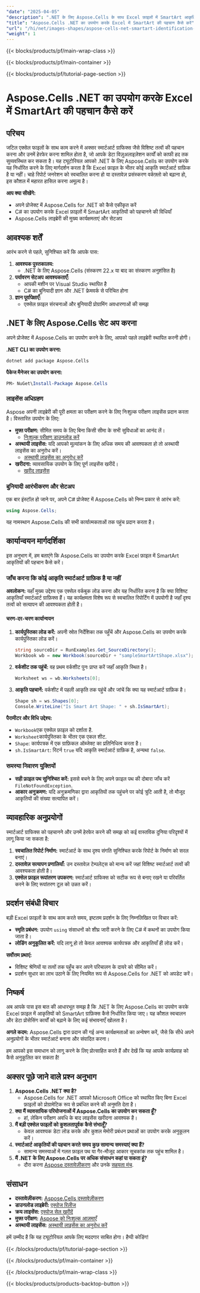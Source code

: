 ```yaml
---
"date": "2025-04-05"
"description": ".NET के लिए Aspose.Cells के साथ Excel फ़ाइलों में SmartArt आकृतियों की पहचान करना सीखें। इस व्यापक गाइड के साथ अपने डेटा विज़ुअलाइज़ेशन कार्यों को सरल बनाएँ।"
"title": "Aspose.Cells .NET का उपयोग करके Excel में SmartArt की पहचान कैसे करें"
"url": "/hi/net/images-shapes/aspose-cells-net-smartart-identification-excel/"
"weight": 1
---
```


{{< blocks/products/pf/main-wrap-class >}}

{{< blocks/products/pf/main-container >}}

{{< blocks/products/pf/tutorial-page-section >}}


# Aspose.Cells .NET का उपयोग करके Excel में SmartArt की पहचान कैसे करें

## परिचय

जटिल एक्सेल फाइलों के साथ काम करने में अक्सर स्मार्टआर्ट ग्राफिक्स जैसे विशिष्ट तत्वों की पहचान करना और उनमें हेरफेर करना शामिल होता है, जो आपके डेटा विज़ुअलाइज़ेशन कार्यों को काफी हद तक सुव्यवस्थित कर सकता है। यह ट्यूटोरियल आपको .NET के लिए Aspose.Cells का उपयोग करके यह निर्धारित करने के लिए मार्गदर्शन करता है कि Excel फ़ाइल के भीतर कोई आकृति स्मार्टआर्ट ग्राफ़िक है या नहीं। चाहे रिपोर्ट जनरेशन को स्वचालित करना हो या दस्तावेज़ प्रसंस्करण वर्कफ़्लो को बढ़ाना हो, इस कौशल में महारत हासिल करना अमूल्य है।

**आप क्या सीखेंगे:**
- अपने प्रोजेक्ट में Aspose.Cells for .NET को कैसे एकीकृत करें
- C# का उपयोग करके Excel फ़ाइलों में SmartArt आकृतियों को पहचानने की विधियाँ
- Aspose.Cells लाइब्रेरी की मुख्य कार्यक्षमताएं और सेटअप

## आवश्यक शर्तें

आरंभ करने से पहले, सुनिश्चित करें कि आपके पास:
1. **आवश्यक पुस्तकालय:**
   - .NET के लिए Aspose.Cells (संस्करण 22.x या बाद का संस्करण अनुशंसित है)
2. **पर्यावरण सेटअप आवश्यकताएँ:**
   - आपकी मशीन पर Visual Studio स्थापित है
   - C# का बुनियादी ज्ञान और .NET फ्रेमवर्क से परिचित होना
3. **ज्ञान पूर्वापेक्षाएँ:**
   - एक्सेल फ़ाइल संरचनाओं और बुनियादी प्रोग्रामिंग अवधारणाओं की समझ

## .NET के लिए Aspose.Cells सेट अप करना

अपने प्रोजेक्ट में Aspose.Cells का उपयोग करने के लिए, आपको पहले लाइब्रेरी स्थापित करनी होगी।

**.NET CLI का उपयोग करना:**

```bash
dotnet add package Aspose.Cells
```

**पैकेज मैनेजर का उपयोग करना:**

```powershell
PM> NuGet\Install-Package Aspose.Cells
```

### लाइसेंस अधिग्रहण

Aspose अपनी लाइब्रेरी की पूरी क्षमता का परीक्षण करने के लिए निःशुल्क परीक्षण लाइसेंस प्रदान करता है। विस्तारित उपयोग के लिए:
- **मुफ्त परीक्षण:** सीमित समय के लिए बिना किसी सीमा के सभी सुविधाओं का आनंद लें।
  - [निःशुल्क परीक्षण डाउनलोड करें](https://releases.aspose.com/cells/net/)
- **अस्थायी लाइसेंस:** यदि आपको मूल्यांकन के लिए अधिक समय की आवश्यकता हो तो अस्थायी लाइसेंस का अनुरोध करें।
  - [अस्थायी लाइसेंस का अनुरोध करें](https://purchase.aspose.com/temporary-license/)
- **खरीदना:** व्यावसायिक उपयोग के लिए पूर्ण लाइसेंस खरीदें।
  - [खरीद लाइसेंस](https://purchase.aspose.com/buy)

### बुनियादी आरंभीकरण और सेटअप

एक बार इंस्टॉल हो जाने पर, अपने C# प्रोजेक्ट में Aspose.Cells को निम्न प्रकार से आरंभ करें:

```csharp
using Aspose.Cells;
```

यह नामस्थान Aspose.Cells की सभी कार्यात्मकताओं तक पहुंच प्रदान करता है।

## कार्यान्वयन मार्गदर्शिका

इस अनुभाग में, हम बताएंगे कि Aspose.Cells का उपयोग करके Excel फ़ाइल में SmartArt आकृतियों की पहचान कैसे करें।

### जाँच करना कि कोई आकृति स्मार्टआर्ट ग्राफ़िक है या नहीं

**अवलोकन:**
यहाँ मुख्य उद्देश्य एक एक्सेल वर्कबुक लोड करना और यह निर्धारित करना है कि क्या विशिष्ट आकृतियाँ स्मार्टआर्ट ग्राफ़िक्स हैं। यह कार्यक्षमता विशेष रूप से स्वचालित रिपोर्टिंग में उपयोगी है जहाँ दृश्य तत्वों को सत्यापन की आवश्यकता होती है।

#### चरण-दर-चरण कार्यान्वयन
1. **कार्यपुस्तिका लोड करें:** अपनी स्रोत निर्देशिका तक पहुँचें और Aspose.Cells का उपयोग करके कार्यपुस्तिका लोड करें।
   
   ```csharp
   string sourceDir = RunExamples.Get_SourceDirectory();
   Workbook wb = new Workbook(sourceDir + "sampleSmartArtShape.xlsx");
   ```
2. **वर्कशीट तक पहुंचें:** वह प्रथम वर्कशीट पुनः प्राप्त करें जहाँ आकृति स्थित है।
   
   ```csharp
   Worksheet ws = wb.Worksheets[0];
   ```
3. **आकृति पहचानें:** वर्कशीट में पहली आकृति तक पहुंचें और जांचें कि क्या यह स्मार्टआर्ट ग्राफ़िक है।
   
   ```csharp
   Shape sh = ws.Shapes[0];
   Console.WriteLine("Is Smart Art Shape: " + sh.IsSmartArt);
   ```

**पैरामीटर और विधि उद्देश्य:**
- `Workbook`एक एक्सेल फ़ाइल को दर्शाता है.
- `Worksheet`कार्यपुस्तिका के भीतर एक एकल शीट.
- `Shape`: कार्यपत्रक में एक ग्राफ़िकल ऑब्जेक्ट का प्रतिनिधित्व करता है।
- `sh.IsSmartArt`: रिटर्न `true` यदि आकृति स्मार्टआर्ट ग्राफ़िक है, अन्यथा `false`.

### समस्या निवारण युक्तियों
- **सही फ़ाइल पथ सुनिश्चित करें:** इससे बचने के लिए अपने फ़ाइल पथ की दोबारा जाँच करें `FileNotFoundException`.
- **आकार अनुक्रमण:** यदि अनुक्रमणिका द्वारा आकृतियों तक पहुंचने पर कोई त्रुटि आती है, तो मौजूद आकृतियों की संख्या सत्यापित करें।

## व्यावहारिक अनुप्रयोगों

स्मार्टआर्ट ग्राफिक्स को पहचानने और उनमें हेरफेर करने की समझ को कई वास्तविक दुनिया परिदृश्यों में लागू किया जा सकता है:
1. **स्वचालित रिपोर्ट निर्माण:** स्मार्टआर्ट के साथ दृश्य संगति सुनिश्चित करके रिपोर्ट के निर्माण को सरल बनाएं।
2. **दस्तावेज़ सत्यापन प्रणालियाँ:** उन दस्तावेज़ टेम्पलेट्स को मान्य करें जहां विशिष्ट स्मार्टआर्ट तत्वों की आवश्यकता होती है।
3. **एक्सेल फ़ाइल रूपांतरण उपकरण:** स्मार्टआर्ट ग्राफिक्स को सटीक रूप से बनाए रखने या परिवर्तित करने के लिए रूपांतरण टूल को उन्नत करें।

## प्रदर्शन संबंधी विचार

बड़ी Excel फ़ाइलों के साथ काम करते समय, इष्टतम प्रदर्शन के लिए निम्नलिखित पर विचार करें:
- **स्मृति प्रबंधन:** उपयोग `using` संसाधनों को शीघ्र जारी करने के लिए C# में कथनों का उपयोग किया जाता है।
- **लोडिंग अनुकूलित करें:** यदि लागू हो तो केवल आवश्यक कार्यपत्रक और आकृतियाँ ही लोड करें।

**सर्वोत्तम प्रथाएं:**
- विशिष्ट श्रेणियों या तत्वों तक पहुँच कर अपने परिचालन के दायरे को सीमित करें।
- प्रदर्शन सुधार का लाभ उठाने के लिए नियमित रूप से Aspose.Cells for .NET को अपडेट करें।

## निष्कर्ष

अब आपके पास इस बात की आधारभूत समझ है कि .NET के लिए Aspose.Cells का उपयोग करके Excel फ़ाइल में आकृतियों को SmartArt ग्राफ़िक्स कैसे निर्धारित किया जाए। यह कौशल स्वचालन और डेटा प्रोसेसिंग कार्यों को बढ़ाने के लिए कई संभावनाएँ खोलता है।

**अगले कदम:**
Aspose.Cells द्वारा प्रदान की गई अन्य कार्यक्षमताओं का अन्वेषण करें, जैसे कि सीधे अपने अनुप्रयोगों के भीतर स्मार्टआर्ट बनाना और संपादित करना।

हम आपको इस समाधान को लागू करने के लिए प्रोत्साहित करते हैं और देखें कि यह आपके कार्यप्रवाह को कैसे अनुकूलित कर सकता है!

## अक्सर पूछे जाने वाले प्रश्न अनुभाग

1. **Aspose.Cells .NET क्या है?**
   - Aspose.Cells for .NET आपको Microsoft Office को स्थापित किए बिना Excel फ़ाइलों को प्रोग्रामेटिक रूप से प्रबंधित करने की अनुमति देता है।
2. **क्या मैं व्यावसायिक परियोजनाओं में Aspose.Cells का उपयोग कर सकता हूँ?**
   - हां, लेकिन परीक्षण अवधि के बाद लाइसेंस खरीदना आवश्यक है।
3. **मैं बड़ी एक्सेल फाइलों को कुशलतापूर्वक कैसे संभालूँ?**
   - केवल आवश्यक डेटा लोड करके और कुशल मेमोरी प्रबंधन प्रथाओं का उपयोग करके अनुकूलन करें।
4. **स्मार्टआर्ट आकृतियों की पहचान करते समय कुछ सामान्य समस्याएं क्या हैं?**
   - सामान्य समस्याओं में गलत फ़ाइल पथ या गैर-मौजूद आकार सूचकांक तक पहुंच शामिल है।
5. **मैं .NET के लिए Aspose.Cells पर अधिक संसाधन कहां पा सकता हूं?**
   - दौरा करना [Aspose दस्तावेज़ीकरण](https://reference.aspose.com/cells/net/) और उनके [सहयता मंच](https://forum.aspose.com/c/cells/9).

## संसाधन
- **दस्तावेज़ीकरण:** [Aspose.Cells दस्तावेज़ीकरण](https://reference.aspose.com/cells/net/)
- **डाउनलोड लाइब्रेरी:** [एस्पोज रिलीज](https://releases.aspose.com/cells/net/)
- **क्रय लाइसेंस:** [एस्पोज सेल खरीदें](https://purchase.aspose.com/buy)
- **मुफ्त परीक्षण:** [Aspose को निःशुल्क आज़माएँ](https://releases.aspose.com/cells/net/)
- **अस्थायी लाइसेंस:** [अस्थायी लाइसेंस का अनुरोध करें](https://purchase.aspose.com/temporary-license/)

हमें उम्मीद है कि यह ट्यूटोरियल आपके लिए मददगार साबित होगा। हैप्पी कोडिंग!


{{< /blocks/products/pf/tutorial-page-section >}}

{{< /blocks/products/pf/main-container >}}

{{< /blocks/products/pf/main-wrap-class >}}

{{< blocks/products/products-backtop-button >}}